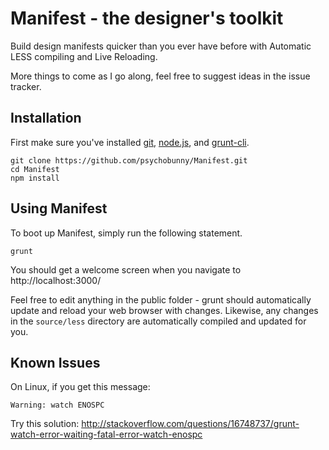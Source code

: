 # Manifest - the designer's toolkit

Build design manifests quicker than you ever have before with Automatic LESS compiling and Live Reloading.

More things to come as I go along, feel free to suggest ideas in the issue tracker.

## Installation 

First make sure you've installed [git](http://git-scm.com/downloads), [node.js](http://nodejs.org/download/), and [grunt-cli](http://gruntjs.com/getting-started).

```
git clone https://github.com/psychobunny/Manifest.git
cd Manifest
npm install
```

## Using Manifest

To boot up Manifest, simply run the following statement.

```
grunt
```

You should get a welcome screen when you navigate to http://localhost:3000/

Feel free to edit anything in the public folder - grunt should automatically update and reload your web browser with changes. Likewise, any changes in the `source/less` directory are automatically compiled and updated for you.


## Known Issues

On Linux, if you get this message:

```
Warning: watch ENOSPC
```

Try this solution: http://stackoverflow.com/questions/16748737/grunt-watch-error-waiting-fatal-error-watch-enospc
